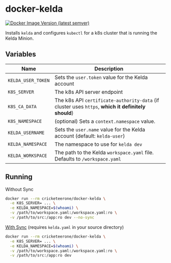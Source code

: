 docker-kelda
===

[![Docker Image Version (latest semver)](https://img.shields.io/docker/v/cricketeerone/docker-kelda?color=blue&sort=semver&style=for-the-badge)](https://hub.docker.com/repository/docker/cricketeerone/docker-kelda)

Installs `kelda` and configures `kubectl` for a k8s cluster that is running the Kelda Minion. 

Variables
---

|Name|Description|
|-|-|
|`KELDA_USER_TOKEN`|Sets the `user.token` value for the Kelda account|
|`K8S_SERVER`|The k8s API server endpoint|
|`K8S_CA_DATA`|The k8s API `certificate-authority-data` (if cluster uses `https`, **which it definitely should**)|
|`K8S_NAMESPACE`|(optional) Sets a `context.namespace` value.|
|`KELDA_USERNAME`|Sets the `user.name` value for the Kelda account (default: `kelda-user`)|
|`KELDA_NAMESPACE`|The namespace to use for `kelda dev`|
|`KELDA_WORKSPACE`|The path to the Kelda `workspace.yaml` file. Defaults to `/workspace.yaml`|

Running
---

Without Sync

```sh
docker run --rm cricketeerone/docker-kelda \
  -e K8S_SERVER= ... \
  -e KELDA_NAMESPACE=$(whoami) \
  -v /path/to/workspace.yaml:/workspace.yaml:ro \
  -v /path/to/src:/app:ro dev --no-sync
```

[With Sync](https://kelda.io/docs/configuring-kelda/sync/overview/) (requires `kelda.yaml` in your source directory)

```sh
docker run --rm cricketeerone/docker-kelda \
  -e K8S_SERVER= ... \
  -e KELDA_NAMESPACE=$(whoami) \
  -v /path/to/workspace.yaml:/workspace.yaml:ro \
  -v /path/to/src:/app:ro dev
```
